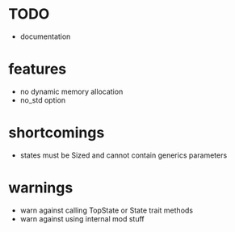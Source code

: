# TODO
- documentation

# features
- no dynamic memory allocation
- no_std option

# shortcomings
- states must be Sized and cannot contain generics parameters

# warnings
- warn against calling TopState or State trait methods
- warn against using internal mod stuff
